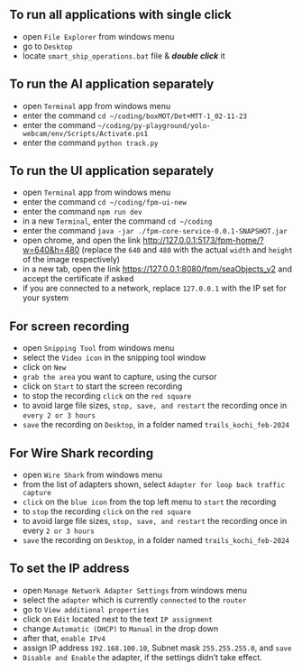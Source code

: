 ## To run all applications with single click
- open `File Explorer` from windows menu
- go to `Desktop`
- locate `smart_ship_operations.bat` file & ***double click*** it
## To run the AI application separately  
- open `Terminal` app from windows menu
- enter the command `cd ~/coding/boxMOT/Det+MTT-1_02-11-23`
- enter the command `~/coding/py-playground/yolo-webcam/env/Scripts/Activate.ps1`
- enter the command `python track.py`
## To run the UI application separately  
- open `Terminal` app from windows menu
- enter the command `cd ~/coding/fpm-ui-new`
- enter the command `npm run dev`
- in a new `Terminal`, enter the command `cd ~/coding`
- enter the command `java -jar ./fpm-core-service-0.0.1-SNAPSHOT.jar`
- open chrome, and open the link http://127.0.0.1:5173/fpm-home/?w=640&h=480 (replace the `640` and `480` with the actual `width` and `height` of the image respectively)
- in a new tab, open the link https://127.0.0.1:8080/fpm/seaObjects_v2 and accept the certificate if asked
- if you are connected to a network, replace `127.0.0.1` with the IP set for your system
## For screen recording  
- open `Snipping Tool` from windows menu
- select the `Video icon` in the snipping tool window
- click on `New`
- `grab the area` you want to capture, using the cursor
- click on `Start` to start the screen recording
- to stop the recording `click` on the `red square`
- to avoid large file sizes, `stop, save, and restart` the recording once in `every 2 or 3 hours`
- `save` the recording on `Desktop`, in a folder named `trails_kochi_feb-2024`
## For Wire Shark recording  
- open `Wire Shark` from windows menu
- from the list of adapters shown, select `Adapter for loop back traffic capture`
- `click` on the `blue icon` from the top left menu to `start` the recording
- to `stop` the recording `click` on the `red square`
- to avoid large file sizes, `stop, save, and restart` the recording once in every `2 or 3 hours`
- `save` the recording on `Desktop`, in a folder named `trails_kochi_feb-2024`
## To set the IP address  
- open `Manage Network Adapter Settings` from windows menu
- select the `adapter` which is currently `connected` to the `router`
- go to `View additional properties`
- click on `Edit` located next to the text `IP assignment`
- change `Automatic (DHCP)` to `Manual` in the drop down
- after that, `enable IPv4`
- assign IP address `192.168.100.10`, Subnet mask `255.255.255.0`, and `save`
- `Disable and Enable` the adapter, if the settings didn’t take effect.